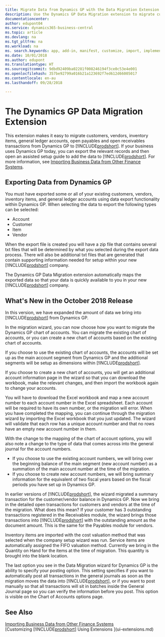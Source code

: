 ```yaml
---
title: Migrate Data from Dynamics GP with the Data Migration Extension | Microsoft Docs
description: Use the Dynamics GP Data Migration extension to migrate customers, vendors, inventory items, general ledger accounts, open payables and open receivables transactions from Dynamics GP to Business Central .
documentationcenter: 
author: edupont04
ms.service: dynamics365-business-central
ms.topic: article
ms.devlang: na
ms.tgt_pltfrm: na
ms.workload: na
ms. search.keywords: app, add-in, manifest, customize, import, implement
ms.date: 10/01/2018
ms.author: edupont
ms.translationtype: HT
ms.sourcegitcommit: 9dbd92409ba02281f008246194f3ce0c53e4e001
ms.openlocfilehash: 357be92799a016b21a123692f7ed612d66005017
ms.contentlocale: en-au
ms.lasthandoff: 09/28/2018

---
```

# <a name="the-dynamics-gp-data-migration-extension"></a>The Dynamics GP Data Migration Extension 
This extension makes it easy to migrate customers, vendors, inventory items, general ledger accounts, open payables and open receivables transactions from Dynamics GP to [!INCLUDE[prodshort](includes/prodshort.md)]. If your business uses Dynamics GP today, you can export the relevant records and then open an assisted setup guide to add the data to [!INCLUDE[prodshort](includes/prodshort.md)]. For more information, see [Importing Business Data from Other Finance Systems](across-import-data-configuration-packages.md).

## <a name="exporting-data-from-dynamics-gp"></a>Exporting Data from Dynamics GP
You must have exported some or all of your existing customers, vendors, inventory items, and general ledger accounts using data export functionality within Dynamics GP. When selecting the data to export the following types can be selected:

* Account  
* Customer  
* Item  
* Vendor  

When the export file is created you will have a zip file that contains several txt files that will be determined by what you selected during the export data process.  There will also be additional txt files that are generated that contain supporting information needed for setup within your new [!INCLUDE[prodshort](includes/prodshort.md)] company.

The Dynamics GP Data Migration extension automatically maps the exported data so that your data is quickly available to you in your new [!INCLUDE[prodshort](includes/prodshort.md)] company.

## <a name="whats-new-in-the-october-2018-release"></a>What's New in the October 2018 Release

In this version, we have expanded the amount of data we bring into [!INCLUDE[prodshort](includes/prodshort.md)] from Dynamics GP.

In the migration wizard, you can now choose how you want to migrate the Dynamics GP chart of accounts. You can migrate the existing chart of accounts, or you can create a new chart of accounts based on the existing chart of accounts.  

If you choose to use the existing chart of accounts, the accounts will be set up as the main account segment from Dynamics GP and the additional segments will be setup as dimensions within [!INCLUDE[prodshort](includes/prodshort.md)].  

If you choose to create a new chart of accounts, you will get an additional account information page in the wizard so that you can download the workbook, make the relevant changes, and then import the workbook again to change your accounts.  

You will have to download the Excel workbook and map a new account number to each account number in the Excel spreadsheet. Each account will be required to have its own number, or the migration will error. When you have completed the mapping, you can continue through the migration wizard by importing the Excel workbook that you just updated. The wizard will validate that each row has a unique account number and that no rows have an empty new account number in them.  

With the change to the mapping of the chart of account options, you will also note a change to the type of data that comes across into the general journal for the account numbers.  

- If you choose to use the existing account numbers, we will bring over the beginning balance of the main segment (new account number) as a summation of the main account number at the time of the migration.  
- If you choose to create new account numbers, we will bring summary information for the equivalent of two fiscal years based on the fiscal periods you have set up in Dynamics GP.

In earlier versions of [!INCLUDE[prodshort](includes/prodshort.md)], the wizard migrated a summary transaction for the customer/vendor balance in Dynamics GP. Now we bring in the detailed open transactions for customers and vendors at the time of the migration. What does this mean? If your customer has 3 outstanding transactions registered in the Receivables module, the wizard brings those transactions into [!INCLUDE[prodshort](includes/prodshort.md)] with the outstanding amount as the document amount. This is the same for the Payables module for vendors.  

Inventory items are imported with the cost valuation method that was selected when the company setup wizard was run. Service items are automatically assigned the FIFO valuation method. Currently we bring in the Quantity on Hand for the items at the time of migration.  This quantity is brought into the blank location.  

The last option you see in the Data Migration wizard for Dynamics GP is the ability to specify your posting option. This setting specifies if you want to automatically post all transactions in the general journals as soon as the migration moves the data into [!INCLUDE[prodshort](includes/prodshort.md)], or if you want to post manually so that all transactions will sit in batches inside the General Journal page so you can verify the information before you post. This option is visible on the Chart of Accounts options page.


## <a name="see-also"></a>See Also
[Importing Business Data from Other Finance Systems](across-import-data-configuration-packages.md)  
[Customizing [!INCLUDE[prodshort](includes/prodshort.md)] Using Extensions ](ui-extensions.md)  

